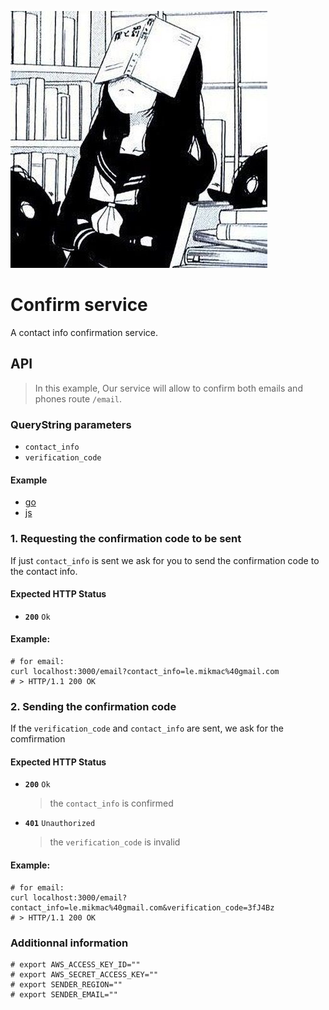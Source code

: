 ![](416aeba28c827174014c487ae9020cec.jpg)
# Confirm service

A contact info confirmation service.

## API

> In this example, Our service will allow to confirm both emails and phones
> route `/email`.

###  QueryString parameters
  - `contact_info`
  - `verification_code`

#### Example
  - [go](https://golang.org/pkg/net/url/#example_URL_Query)
  - [js](https://nodejs.org/api/url.html#url_class_urlsearchparams)


### 1. Requesting the confirmation code to be sent
If just `contact_info` is sent we ask for you to send the confirmation code to the contact info.

#### Expected HTTP Status
  - __`200`__ `Ok`

#### Example:
```
# for email:
curl localhost:3000/email?contact_info=le.mikmac%40gmail.com
# > HTTP/1.1 200 OK
```


### 2. Sending the confirmation code
If the `verification_code` and `contact_info` are sent, we ask for the comfirmation

#### Expected HTTP Status
  - __`200`__ `Ok`
    > the `contact_info` is confirmed
  - __`401`__ `Unauthorized`
    > the `verification_code` is invalid


#### Example:
```console
# for email:
curl localhost:3000/email?contact_info=le.mikmac%40gmail.com&verification_code=3fJ4Bz
# > HTTP/1.1 200 OK
```

### Additionnal information

```
# export AWS_ACCESS_KEY_ID=""
# export AWS_SECRET_ACCESS_KEY=""
# export SENDER_REGION=""
# export SENDER_EMAIL=""
```
